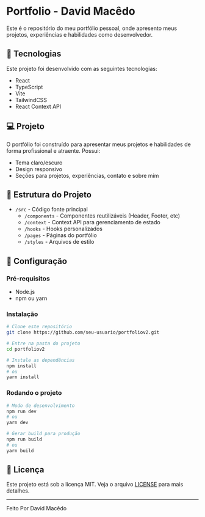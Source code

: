# Portfolio - David Macêdo

Este é o repositório do meu portfólio pessoal, onde apresento meus projetos, experiências e habilidades como desenvolvedor.

## 🚀 Tecnologias

Este projeto foi desenvolvido com as seguintes tecnologias:

- React
- TypeScript
- Vite
- TailwindCSS
- React Context API

## 💻 Projeto

O portfólio foi construído para apresentar meus projetos e habilidades de forma profissional e atraente. Possui:
- Tema claro/escuro
- Design responsivo
- Seções para projetos, experiências, contato e sobre mim

## 📁 Estrutura do Projeto

- `/src` - Código fonte principal
  - `/components` - Componentes reutilizáveis (Header, Footer, etc)
  - `/context` - Context API para gerenciamento de estado
  - `/hooks` - Hooks personalizados
  - `/pages` - Páginas do portfólio
  - `/styles` - Arquivos de estilo

## 🔧 Configuração

### Pré-requisitos

- Node.js
- npm ou yarn

### Instalação

```bash
# Clone este repositório
git clone https://github.com/seu-usuario/portfoliov2.git

# Entre na pasta do projeto
cd portfoliov2

# Instale as dependências
npm install
# ou
yarn install
```

### Rodando o projeto

```bash
# Modo de desenvolvimento
npm run dev
# ou
yarn dev

# Gerar build para produção
npm run build
# ou
yarn build
```

## 📄 Licença

Este projeto está sob a licença MIT. Veja o arquivo [LICENSE](LICENSE) para mais detalhes.

---

Feito Por David Macêdo
